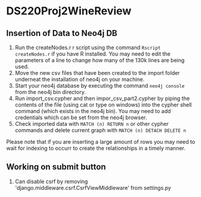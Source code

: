 # DS220Proj2WineReview

## Insertion of Data to Neo4j DB

1. Run the createNodes.r r script using the command `Rscript createNodes.r` if you have R installed. You may need to edit the parameters of a line to change how many of the 130k lines are being used.
2. Move the new csv files that have been created to the import folder underneat the installation of neo4j on your machine.
3. Start your neo4j database by executing the command `neo4j console` from the neo4j bin directory.
4. Run import_csv.cypher and then impor_csv_part2.cypher by piping the contents of the file (using cat or type on windows) into the cypher shell command (which exists in the neo4j bin). You may need to add credentials which can be set from the neo4j browser.
5. Check imported data with `MATCH (n) RETURN n` or other cypher commands and delete current graph with `MATCH (n) DETACH DELETE n`

Please note that if you are inserting a large amount of rows you may need to wait for indexing to occurr to create the relationships in a timely manner.


## Working on submit button

1. Can disable csrf by removing 'django.middleware.csrf.CsrfViewMiddleware' from settings.py


